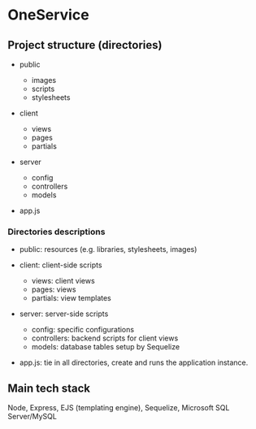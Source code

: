 # OneService

## Project structure (directories)
- public  
  - images
   - scripts
   - stylesheets

- client
  - views
   - pages
   - partials
 
- server
  - config 
  - controllers 
  - models

- app.js
      
### Directories descriptions 
- public: resources (e.g. libraries, stylesheets, images)

- client: client-side scripts
  - views: client views
   - pages: views
   - partials: view templates 

- server: server-side scripts
  - config: specific configurations
  - controllers: backend scripts for client views
  - models: database tables setup by Sequelize

- app.js: tie in all directories, create and runs the application instance. 

## Main tech stack
Node, Express, EJS (templating engine), Sequelize, Microsoft SQL Server/MySQL



